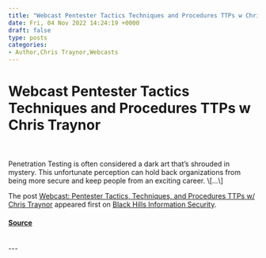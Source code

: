 ```yaml
---
title: "Webcast Pentester Tactics Techniques and Procedures TTPs w Chris Traynor"
date: Fri, 04 Nov 2022 14:24:19 +0000
draft: false
type: posts
categories: 
- Author,Chris Traynor,Webcasts
---
```

# Webcast Pentester Tactics Techniques and Procedures TTPs w Chris Traynor

<br/>

<br/>
Penetration Testing is often considered a dark art that’s shrouded in mystery. This unfortunate perception can hold back organizations from being more secure and keep people from an exciting career. \[…\]

The post [Webcast: Pentester Tactics, Techniques, and Procedures TTPs w/ Chris Traynor](https://www.blackhillsinfosec.com/webcast-pentester-tactics-techniques-and-procedures-ttps-w-chris-traynor/) appeared first on [Black Hills Information Security](https://www.blackhillsinfosec.com).

#### [Source](https://www.blackhillsinfosec.com/webcast-pentester-tactics-techniques-and-procedures-ttps-w-chris-traynor/)

<br/>
---
